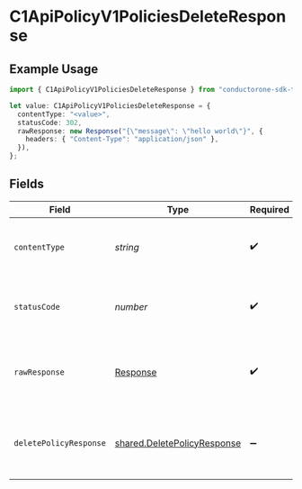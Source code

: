 # C1ApiPolicyV1PoliciesDeleteResponse

## Example Usage

```typescript
import { C1ApiPolicyV1PoliciesDeleteResponse } from "conductorone-sdk-typescript/sdk/models/operations";

let value: C1ApiPolicyV1PoliciesDeleteResponse = {
  contentType: "<value>",
  statusCode: 302,
  rawResponse: new Response("{\"message\": \"hello world\"}", {
    headers: { "Content-Type": "application/json" },
  }),
};
```

## Fields

| Field                                                                             | Type                                                                              | Required                                                                          | Description                                                                       |
| --------------------------------------------------------------------------------- | --------------------------------------------------------------------------------- | --------------------------------------------------------------------------------- | --------------------------------------------------------------------------------- |
| `contentType`                                                                     | *string*                                                                          | :heavy_check_mark:                                                                | HTTP response content type for this operation                                     |
| `statusCode`                                                                      | *number*                                                                          | :heavy_check_mark:                                                                | HTTP response status code for this operation                                      |
| `rawResponse`                                                                     | [Response](https://developer.mozilla.org/en-US/docs/Web/API/Response)             | :heavy_check_mark:                                                                | Raw HTTP response; suitable for custom response parsing                           |
| `deletePolicyResponse`                                                            | [shared.DeletePolicyResponse](../../../sdk/models/shared/deletepolicyresponse.md) | :heavy_minus_sign:                                                                | Empty response with a status code indicating success.                             |